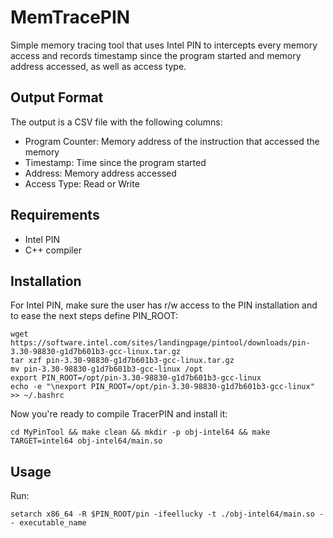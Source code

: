 # MemTracePIN
Simple memory tracing tool that uses Intel PIN to intercepts every memory access and records timestamp since the program started and memory address accessed, as well as access type.

## Output Format

The output is a CSV file with the following columns:
- Program Counter: Memory address of the instruction that accessed the memory
- Timestamp: Time since the program started
- Address: Memory address accessed
- Access Type: Read or Write

## Requirements

- Intel PIN
- C++ compiler

## Installation

For Intel PIN, make sure the user has r/w access to the PIN installation and to ease the next steps define PIN_ROOT:

```
wget https://software.intel.com/sites/landingpage/pintool/downloads/pin-3.30-98830-g1d7b601b3-gcc-linux.tar.gz
tar xzf pin-3.30-98830-g1d7b601b3-gcc-linux.tar.gz
mv pin-3.30-98830-g1d7b601b3-gcc-linux /opt
export PIN_ROOT=/opt/pin-3.30-98830-g1d7b601b3-gcc-linux
echo -e "\nexport PIN_ROOT=/opt/pin-3.30-98830-g1d7b601b3-gcc-linux" >> ~/.bashrc
```

Now you're ready to compile TracerPIN and install it:

```
cd MyPinTool && make clean && mkdir -p obj-intel64 && make TARGET=intel64 obj-intel64/main.so
```

## Usage

Run:
```
setarch x86_64 -R $PIN_ROOT/pin -ifeellucky -t ./obj-intel64/main.so -- executable_name
```